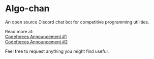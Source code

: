 # Algo-chan
An open source Discord chat bot for competitive programming utilities.

Read more at: 
<br>
[Codeforces Announcement #1](http://codeforces.com/blog/entry/52778)
<br>
[Codeforces Announcement #2](http://codeforces.com/blog/entry/57376)

Feel free to request anything you might find useful.
